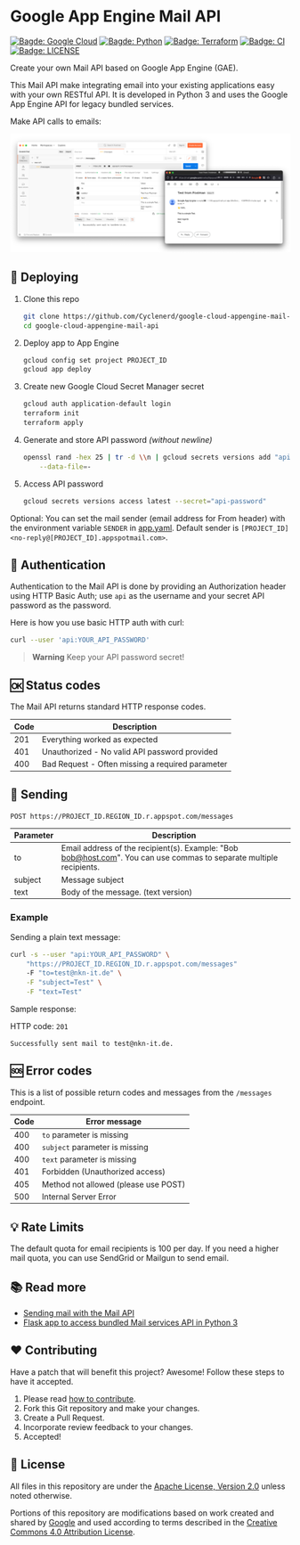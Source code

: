 # Google App Engine Mail API

[![Bagde: Google Cloud](https://img.shields.io/badge/Google%20Cloud-%234285F4.svg?logo=google-cloud&logoColor=white)](https://github.com/Cyclenerd/google-cloud-appengine-mail-api#readme)
[![Bagde: Python](https://img.shields.io/badge/Python-3670A0?logo=python&logoColor=ffdd54)](https://github.com/Cyclenerd/google-cloud-appengine-mail-api#readme)
[![Badge: Terraform](https://img.shields.io/badge/Terraform-%235835CC.svg?logo=terraform&logoColor=white)](https://github.com/Cyclenerd/google-cloud-appengine-mail-api#readme)
[![Badge: CI](https://github.com/Cyclenerd/google-cloud-appengine-mail-api/actions/workflows/ci.yml/badge.svg)](https://github.com/Cyclenerd/google-cloud-appengine-mail-api/actions/workflows/ci.yml)
[![Badge: LICENSE](https://img.shields.io/github/license/cyclenerd/google-cloud-appengine-mail-api)](https://github.com/Cyclenerd/google-cloud-appengine-mail-api/blob/master/LICENSE)

Create your own Mail API based on Google App Engine (GAE).

This Mail API make integrating email into your existing applications easy with your own RESTful API.
It is developed in Python 3 and uses the Google App Engine API for legacy bundled services.

Make API calls to emails:

![Screenshot: Postman Mail API and Google Mail](./img/api-to-mail.png)


## 🏃 Deploying

1. Clone this repo
    ```bash
    git clone https://github.com/Cyclenerd/google-cloud-appengine-mail-api.git
    cd google-cloud-appengine-mail-api
1. Deploy app to App Engine
    ```bash
    gcloud config set project PROJECT_ID
    gcloud app deploy
    ```
1. Create new Google Cloud Secret Manager secret
    ```bash
    gcloud auth application-default login
    terraform init
    terraform apply
    ````
1. Generate and store API password *(without newline)*
    ```bash
    openssl rand -hex 25 | tr -d \\n | gcloud secrets versions add "api-password" \
        --data-file=-
    ```
1. Access API password
    ```bash
    gcloud secrets versions access latest --secret="api-password"
    ```

Optional:
You can set the mail sender (email address for From header) with the environment variable `SENDER` in [app.yaml](./app.yaml).
Default sender is `[PROJECT_ID] <no-reply@[PROJECT_ID].appspotmail.com>`.


## 🔑 Authentication

Authentication to the Mail API is done by providing an Authorization header using HTTP Basic Auth; use `api` as the username and your secret API password as the password.

Here is how you use basic HTTP auth with curl:

```bash
curl --user 'api:YOUR_API_PASSWORD'
```

> **Warning**
> Keep your API password secret! 


## 🆗 Status codes

The Mail API returns standard HTTP response codes.

| Code | Description                                      |
|------|--------------------------------------------------|
| 201  | Everything worked as expected                    |
| 401  | Unauthorized - No valid API password provided    |
| 400  | Bad Request - Often missing a required parameter |


## 📨 Sending

```text
POST https://PROJECT_ID.REGION_ID.r.appspot.com/messages
```

| Parameter | Description |
|-----------|-------------|
| to        | Email address of the recipient(s). Example: "Bob <bob@host.com>". You can use commas to separate multiple recipients. |
| subject   | Message subject | 
| text      | Body of the message. (text version) |

### Example

Sending a plain text message:

```bash
curl -s --user "api:YOUR_API_PASSWORD" \
    "https://PROJECT_ID.REGION_ID.r.appspot.com/messages"
    -F "to=test@nkn-it.de" \
    -F "subject=Test" \
    -F "text=Test"
```

Sample response:

HTTP code: `201`

```text
Successfully sent mail to test@nkn-it.de.
```


## 🆘 Error codes

This is a list of possible return codes and messages from the `/messages` endpoint.

| Code | Error message                        |
|------|--------------------------------------|
| 400  | `to` parameter is missing            |
| 400  | `subject` parameter is missing       |
| 400  | `text` parameter is missing          |
| 401  | Forbidden (Unauthorized access)      |
| 405  | Method not allowed (please use POST) |
| 500  | Internal Server Error                |


## 💡 Rate Limits

The default quota for email recipients is 100 per day.
If you need a higher mail quota, you can use SendGrid or Mailgun to send email.


## 📚 Read more

* [Sending mail with the Mail API](https://cloud.google.com/appengine/docs/standard/services/mail/sending-mail-with-mail-api)
* [Flask app to access bundled Mail services API in Python 3](
https://github.com/GoogleCloudPlatform/python-docs-samples/tree/main/appengine/standard_python3/bundled-services/mail/flask)


## ❤️ Contributing

Have a patch that will benefit this project?
Awesome! Follow these steps to have it accepted.

1. Please read [how to contribute](CONTRIBUTING.md).
1. Fork this Git repository and make your changes.
1. Create a Pull Request.
1. Incorporate review feedback to your changes.
1. Accepted!


## 📜 License

All files in this repository are under the [Apache License, Version 2.0](LICENSE) unless noted otherwise.

Portions of this repository are modifications based on work created and shared by [Google](https://developers.google.com/readme/policies)
and used according to terms described in the [Creative Commons 4.0 Attribution License](https://creativecommons.org/licenses/by/4.0/).
